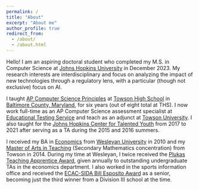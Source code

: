 ```yaml
---
permalink: /
title: "About"
excerpt: "About me"
author_profile: true
redirect_from: 
  - /about/
  - /about.html
---
```


Hello! I am an aspiring doctoral student who completed my M.S. in Computer Science at [Johns Hopkins University](https://www.jhu.edu) in December 2023. My research interests are interdisciplinary and focus on analyzing the impact of new technologies through a regulatory lens, with a particular (though not exclusive) focus on AI.

I taught [AP Computer Science Principles](https://apcentral.collegeboard.org/courses/ap-computer-science-principles/course) at [Towson High School](https://towsonhs.bcps.org) in [Baltimore County, Maryland](https://www.bcps.org), for six years (out of eight total at THS). I now work full-time as an AP Computer Science assessment specialist at [Educational Testing Service](https://www.ets.org) and teach as an adjunct at [Towson University](https://www.towson.edu/fcsm/departments/mathematics/). I also taught for the [Johns Hopkins Center for Talented Youth](https://cty.jhu.edu) from 2017 to 2021 after serving as a TA during the 2015 and 2016 summers.

I received my BA in [Economics](https://www.wesleyan.edu/econ/) from [Wesleyan University](https://www.wesleyan.edu/) in 2010 and my [Master of Arts in Teaching](https://www.towson.edu/coe/departments/teaching/) (Secondary Mathematics concentration) from Towson in 2014. During my time at Wesleyan, I twice received the [Plukas Teaching Apprentice Award](https://www.wesleyan.edu/econ/honors/prizes.html), given annually to outstanding undergraduate TAs in the economics department. I also worked in the sports information office and received the [ECAC-SIDA Bill Esposito Award](https://east-comm.com/sports/2013/6/20/gen_0620133744.aspx) as a senior, becoming just the third winner from a Division III school at the time.
